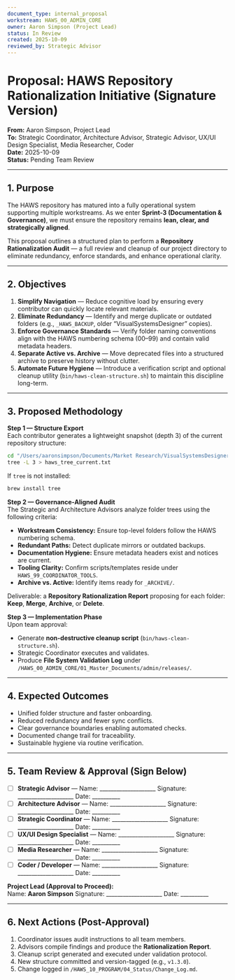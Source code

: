 ```yaml
---
document_type: internal_proposal
workstream: HAWS_00_ADMIN_CORE
owner: Aaron Simpson (Project Lead)
status: In Review
created: 2025-10-09
reviewed_by: Strategic Advisor
---
```


# Proposal: HAWS Repository Rationalization Initiative (Signature Version)

**From:** Aaron Simpson, Project Lead  
**To:** Strategic Coordinator, Architecture Advisor, Strategic Advisor, UX/UI Design Specialist, Media Researcher, Coder  
**Date:** 2025-10-09  
**Status:** Pending Team Review  

---

## 1. Purpose

The HAWS repository has matured into a fully operational system supporting multiple workstreams. As we enter **Sprint-3 (Documentation & Governance)**, we must ensure the repository remains **lean, clear, and strategically aligned**.

This proposal outlines a structured plan to perform a **Repository Rationalization Audit** — a full review and cleanup of our project directory to eliminate redundancy, enforce standards, and enhance operational clarity.

---

## 2. Objectives

1. **Simplify Navigation** — Reduce cognitive load by ensuring every contributor can quickly locate relevant materials.  
2. **Eliminate Redundancy** — Identify and merge duplicate or outdated folders (e.g., `_HAWS_BACKUP`, older “VisualSystemsDesigner” copies).  
3. **Enforce Governance Standards** — Verify folder naming conventions align with the HAWS numbering schema (00–99) and contain valid metadata headers.  
4. **Separate Active vs. Archive** — Move deprecated files into a structured archive to preserve history without clutter.  
5. **Automate Future Hygiene** — Introduce a verification script and optional cleanup utility (`bin/haws-clean-structure.sh`) to maintain this discipline long-term.

---

## 3. Proposed Methodology

**Step 1 — Structure Export**  
Each contributor generates a lightweight snapshot (depth 3) of the current repository structure:

```bash
cd "/Users/aaronsimpson/Documents/Market Research/VisualSystemsDesigner/HAWS_Repository_Structure"
tree -L 3 > haws_tree_current.txt
```

If `tree` is not installed:
```bash
brew install tree
```

**Step 2 — Governance-Aligned Audit**  
The Strategic and Architecture Advisors analyze folder trees using the following criteria:

- **Workstream Consistency:** Ensure top-level folders follow the HAWS numbering schema.  
- **Redundant Paths:** Detect duplicate mirrors or outdated backups.  
- **Documentation Hygiene:** Ensure metadata headers exist and notices are current.  
- **Tooling Clarity:** Confirm scripts/templates reside under `HAWS_99_COORDINATOR_TOOLS`.  
- **Archive vs. Active:** Identify items ready for `_ARCHIVE/`.

Deliverable: a **Repository Rationalization Report** proposing for each folder: **Keep**, **Merge**, **Archive**, or **Delete**.

**Step 3 — Implementation Phase**  
Upon team approval:  
- Generate **non-destructive cleanup script** (`bin/haws-clean-structure.sh`).  
- Strategic Coordinator executes and validates.  
- Produce **File System Validation Log** under  
  `/HAWS_00_ADMIN_CORE/01_Master_Documents/admin/releases/`.

---

## 4. Expected Outcomes

- Unified folder structure and faster onboarding.  
- Reduced redundancy and fewer sync conflicts.  
- Clear governance boundaries enabling automated checks.  
- Documented change trail for traceability.  
- Sustainable hygiene via routine verification.

---

## 5. Team Review & Approval (Sign Below)

- [ ] **Strategic Advisor** — Name: ____________________  Signature: ____________________  Date: __________  
- [ ] **Architecture Advisor** — Name: ____________________  Signature: ____________________  Date: __________  
- [ ] **Strategic Coordinator** — Name: ____________________  Signature: ____________________  Date: __________  
- [ ] **UX/UI Design Specialist** — Name: ____________________  Signature: ____________________  Date: __________  
- [ ] **Media Researcher** — Name: ____________________  Signature: ____________________  Date: __________  
- [ ] **Coder / Developer** — Name: ____________________  Signature: ____________________  Date: __________  

**Project Lead (Approval to Proceed):**  
Name: **Aaron Simpson**  Signature: ____________________  Date: __________

---

## 6. Next Actions (Post-Approval)

1. Coordinator issues audit instructions to all team members.  
2. Advisors compile findings and produce the **Rationalization Report**.  
3. Cleanup script generated and executed under validation protocol.  
4. New structure committed and version-tagged (e.g., `v1.3.0`).  
5. Change logged in `/HAWS_10_PROGRAM/04_Status/Change_Log.md`.

